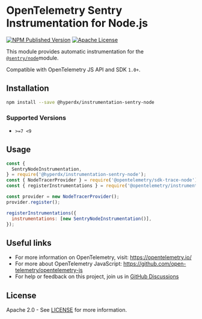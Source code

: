 # OpenTelemetry Sentry Instrumentation for Node.js

[![NPM Published Version][npm-img]][npm-url]
[![Apache License][license-image]][license-image]

This module provides automatic instrumentation for the [`@sentry/node`](https://github.com/getsentry/sentry-javascript/tree/develop/packages/node)module.

Compatible with OpenTelemetry JS API and SDK `1.0+`.

## Installation

```bash
npm install --save @hyperdx/instrumentation-sentry-node
```

### Supported Versions

- `>=7 <9`

## Usage

```js
const {
  SentryNodeInstrumentation,
} = require('@hyperdx/instrumentation-sentry-node');
const { NodeTracerProvider } = require('@opentelemetry/sdk-trace-node');
const { registerInstrumentations } = require('@opentelemetry/instrumentation');

const provider = new NodeTracerProvider();
provider.register();

registerInstrumentations({
  instrumentations: [new SentryNodeInstrumentation()],
});
```

## Useful links

- For more information on OpenTelemetry, visit: <https://opentelemetry.io/>
- For more about OpenTelemetry JavaScript: <https://github.com/open-telemetry/opentelemetry-js>
- For help or feedback on this project, join us in [GitHub Discussions][discussions-url]

## License

Apache 2.0 - See [LICENSE][license-url] for more information.

[discussions-url]: https://github.com/hyperdxio/hyperdx-js/discussions
[license-url]: https://github.com/hyperdxio/hyperdx-js/blob/main/packages/instrumentation-sentry-node/LICENSE
[license-image]: https://img.shields.io/badge/license-Apache_2.0-green.svg?style=flat
[npm-url]: https://www.npmjs.com/package/@hyperdx/instrumentation-sentry-node
[npm-img]: https://badge.fury.io/js/%40opentelemetry%2Finstrumentation-pg.svg
